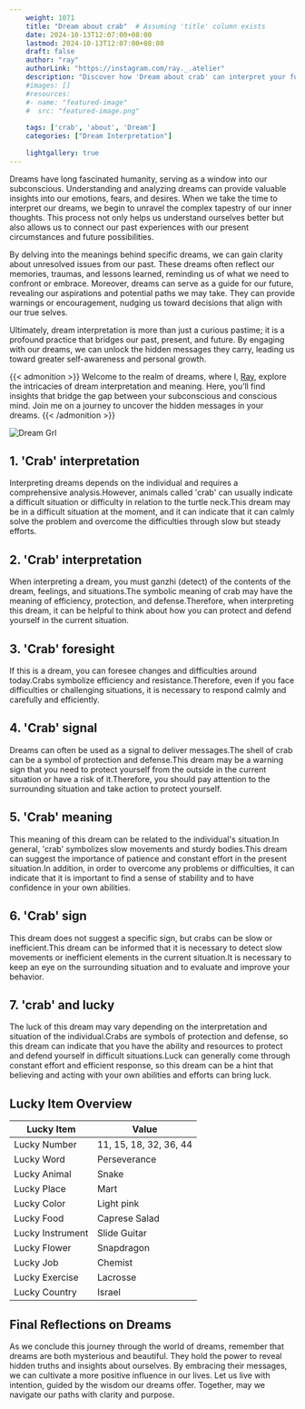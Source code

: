 ```yaml
---
    weight: 1071
    title: "Dream about crab"  # Assuming 'title' column exists
    date: 2024-10-13T12:07:00+08:00
    lastmod: 2024-10-13T12:07:00+08:00
    draft: false
    author: "ray"
    authorLink: "https://instagram.com/ray._.atelier"
    description: "Discover how 'Dream about crab' can interpret your future and uncover its significant meanings in your life."
    #images: []
    #resources:
    #- name: "featured-image"
    #  src: "featured-image.png"
    
    tags: ['crab', 'about', 'Dream']
    categories: ["Dream Interpretation"]
    
    lightgallery: true
---
```

    
Dreams have long fascinated humanity, serving as a window into our subconscious. Understanding and analyzing dreams can provide valuable insights into our emotions, fears, and desires. When we take the time to interpret our dreams, we begin to unravel the complex tapestry of our inner thoughts. This process not only helps us understand ourselves better but also allows us to connect our past experiences with our present circumstances and future possibilities.

By delving into the meanings behind specific dreams, we can gain clarity about unresolved issues from our past. These dreams often reflect our memories, traumas, and lessons learned, reminding us of what we need to confront or embrace. Moreover, dreams can serve as a guide for our future, revealing our aspirations and potential paths we may take. They can provide warnings or encouragement, nudging us toward decisions that align with our true selves.

Ultimately, dream interpretation is more than just a curious pastime; it is a profound practice that bridges our past, present, and future. By engaging with our dreams, we can unlock the hidden messages they carry, leading us toward greater self-awareness and personal growth.

{{< admonition >}}
Welcome to the realm of dreams, where I, [Ray](https://instagram.com/ray._.atelier), explore the intricacies of dream interpretation and meaning. Here, you’ll find insights that bridge the gap between your subconscious and conscious mind. Join me on a journey to uncover the hidden messages in your dreams.
{{< /admonition >}}

![Dream Grl](https://cdn.pixabay.com/photo/2017/11/02/03/35/gothic-2910057_1280.jpg "Dream Grl")

## 1. 'Crab' interpretation
Interpreting dreams depends on the individual and requires a comprehensive analysis.However, animals called 'crab' can usually indicate a difficult situation or difficulty in relation to the turtle neck.This dream may be in a difficult situation at the moment, and it can indicate that it can calmly solve the problem and overcome the difficulties through slow but steady efforts.

## 2. 'Crab' interpretation
When interpreting a dream, you must ganzhi (detect) of the contents of the dream, feelings, and situations.The symbolic meaning of crab may have the meaning of efficiency, protection, and defense.Therefore, when interpreting this dream, it can be helpful to think about how you can protect and defend yourself in the current situation.

## 3. 'Crab' foresight
If this is a dream, you can foresee changes and difficulties around today.Crabs symbolize efficiency and resistance.Therefore, even if you face difficulties or challenging situations, it is necessary to respond calmly and carefully and efficiently.

## 4. 'Crab' signal
Dreams can often be used as a signal to deliver messages.The shell of crab can be a symbol of protection and defense.This dream may be a warning sign that you need to protect yourself from the outside in the current situation or have a risk of it.Therefore, you should pay attention to the surrounding situation and take action to protect yourself.

## 5. 'Crab' meaning
This meaning of this dream can be related to the individual's situation.In general, 'crab' symbolizes slow movements and sturdy bodies.This dream can suggest the importance of patience and constant effort in the present situation.In addition, in order to overcome any problems or difficulties, it can indicate that it is important to find a sense of stability and to have confidence in your own abilities.

## 6. 'Crab' sign
This dream does not suggest a specific sign, but crabs can be slow or inefficient.This dream can be informed that it is necessary to detect slow movements or inefficient elements in the current situation.It is necessary to keep an eye on the surrounding situation and to evaluate and improve your behavior.

## 7. 'crab' and lucky
The luck of this dream may vary depending on the interpretation and situation of the individual.Crabs are symbols of protection and defense, so this dream can indicate that you have the ability and resources to protect and defend yourself in difficult situations.Luck can generally come through constant effort and efficient response, so this dream can be a hint that believing and acting with your own abilities and efforts can bring luck.

## Lucky Item Overview
| Lucky Item          | Value              |
|---------------|--------------------|
| Lucky Number        | 11, 15, 18, 32, 36, 44  |
| Lucky Word          | Perseverance |
| Lucky Animal        | Snake |
| Lucky Place         | Mart     |
| Lucky Color         | Light pink     |
| Lucky Food          | Caprese Salad      |
| Lucky Instrument    | Slide Guitar |
| Lucky Flower        | Snapdragon    |
| Lucky Job           | Chemist       |
| Lucky Exercise      | Lacrosse  |
| Lucky Country       | Israel    |


##  Final Reflections on Dreams

As we conclude this journey through the world of dreams, remember that dreams are both mysterious and beautiful. They hold the power to reveal hidden truths and insights about ourselves. By embracing their messages, we can cultivate a more positive influence in our lives. Let us live with intention, guided by the wisdom our dreams offer. Together, may we navigate our paths with clarity and purpose.
